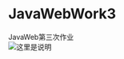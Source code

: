 # JavaWebWork3
JavaWeb第三次作业<br>
![这里是说明](https://github.com/mMrBun/JavaWebWork3/blob/master/img_work/1.png)

